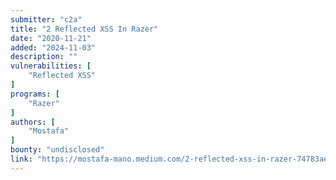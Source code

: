 ```yaml
---
submitter: "c2a"
title: "2 Reflected XSS In Razer"
date: "2020-11-21"
added: "2024-11-03"
description: ""
vulnerabilities: [
    "Reflected XSS"
]
programs: [
    "Razer"
]
authors: [
    "Mostafa"
]
bounty: "undisclosed"
link: "https://mostafa-mano.medium.com/2-reflected-xss-in-razer-74783ae5ee53"
---
```




